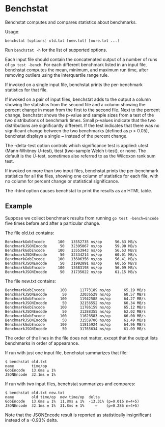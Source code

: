 # Benchstat

Benchstat computes and compares statistics about benchmarks.

Usage:

    benchstat [options] old.txt [new.txt] [more.txt ...]

Run `benchstat -h` for the list of supported options.

Each input file should contain the concatenated output of a number of runs
of `go test -bench`. For each different benchmark listed in an input file,
benchstat computes the mean, minimum, and maximum run time, after removing
outliers using the interquartile range rule.

If invoked on a single input file, benchstat prints the per-benchmark
statistics for that file.

If invoked on a pair of input files, benchstat adds to the output a column
showing the statistics from the second file and a column showing the percent
change in mean from the first to the second file. Next to the percent
change, benchstat shows the p-value and sample sizes from a test of the two
distributions of benchmark times. Small p-values indicate that the two
distributions are significantly different. If the test indicates that there
was no significant change between the two benchmarks (defined as p > 0.05),
benchstat displays a single ~ instead of the percent change.

The -delta-test option controls which significance test is applied: utest
(Mann-Whitney U-test), ttest (two-sample Welch t-test), or none. The default
is the U-test, sometimes also referred to as the Wilcoxon rank sum test.

If invoked on more than two input files, benchstat prints the per-benchmark
statistics for all the files, showing one column of statistics for each
file, with no column for percent change or statistical significance.

The -html option causes benchstat to print the results as an HTML table.

## Example

Suppose we collect benchmark results from running `go test -bench=Encode`
five times before and after a particular change.

The file old.txt contains:

    BenchmarkGobEncode   	100	  13552735 ns/op	  56.63 MB/s
    BenchmarkJSONEncode  	 50	  32395067 ns/op	  59.90 MB/s
    BenchmarkGobEncode   	100	  13553943 ns/op	  56.63 MB/s
    BenchmarkJSONEncode  	 50	  32334214 ns/op	  60.01 MB/s
    BenchmarkGobEncode   	100	  13606356 ns/op	  56.41 MB/s
    BenchmarkJSONEncode  	 50	  31992891 ns/op	  60.65 MB/s
    BenchmarkGobEncode   	100	  13683198 ns/op	  56.09 MB/s
    BenchmarkJSONEncode  	 50	  31735022 ns/op	  61.15 MB/s

The file new.txt contains:

    BenchmarkGobEncode   	 100	  11773189 ns/op	  65.19 MB/s
    BenchmarkJSONEncode  	  50	  32036529 ns/op	  60.57 MB/s
    BenchmarkGobEncode   	 100	  11942588 ns/op	  64.27 MB/s
    BenchmarkJSONEncode  	  50	  32156552 ns/op	  60.34 MB/s
    BenchmarkGobEncode   	 100	  11786159 ns/op	  65.12 MB/s
    BenchmarkJSONEncode  	  50	  31288355 ns/op	  62.02 MB/s
    BenchmarkGobEncode   	 100	  11628583 ns/op	  66.00 MB/s
    BenchmarkJSONEncode  	  50	  31559706 ns/op	  61.49 MB/s
    BenchmarkGobEncode   	 100	  11815924 ns/op	  64.96 MB/s
    BenchmarkJSONEncode  	  50	  31765634 ns/op	  61.09 MB/s

The order of the lines in the file does not matter, except that the output
lists benchmarks in order of appearance.

If run with just one input file, benchstat summarizes that file:

    $ benchstat old.txt
    name        time/op
    GobEncode   13.6ms ± 1%
    JSONEncode  32.1ms ± 1%

If run with two input files, benchstat summarizes and compares:

    $ benchstat old.txt new.txt
    name        old time/op  new time/op  delta
    GobEncode   13.6ms ± 1%  11.8ms ± 1%  -13.31% (p=0.016 n=4+5)
    JSONEncode  32.1ms ± 1%  31.8ms ± 1%     ~    (p=0.286 n=4+5)

Note that the JSONEncode result is reported as statistically insignificant
instead of a -0.93% delta.

